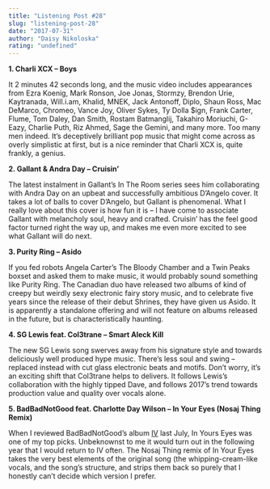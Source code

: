```yaml
---
title: "Listening Post #28"
slug: "listening-post-28"
date: "2017-07-31"
author: "Daisy Nikoloska"
rating: "undefined"
---
```


**1\. Charli XCX – Boys**

It 2 minutes 42 seconds long, and the music video includes appearances from Ezra Koenig, Mark Ronson, Joe Jonas, Stormzy, Brendon Urie, Kaytranada, Will.i.am, Khalid, MNEK, Jack Antonoff, Diplo, Shaun Ross, Mac DeMarco, Chromeo, Vance Joy, Oliver Sykes, Ty Dolla $ign, Frank Carter, Flume, Tom Daley, Dan Smith, Rostam Batmanglij, Takahiro Moriuchi, G-Eazy, Charlie Puth, Riz Ahmed, Sage the Gemini, and many more. Too many men indeed. It’s deceptively brilliant pop music that might come across as overly simplistic at first, but is a nice reminder that Charli XCX is, quite frankly, a genius.

**2\. Gallant & Andra Day – Cruisin’**

The latest instalment in Gallant’s In The Room series sees him collaborating with Andra Day on an upbeat and successfully ambitious D’Angelo cover. It takes a lot of balls to cover D’Angelo, but Gallant is phenomenal. What I really love about this cover is how fun it is – I have come to associate Gallant with melancholy soul, heavy and crafted. Cruisin’ has the feel good factor turned right the way up, and makes me even more excited to see what Gallant will do next.

**3\. Purity Ring – Asido**

If you fed robots Angela Carter’s The Bloody Chamber and a Twin Peaks boxset and asked them to make music, it would probably sound something like Purity Ring. The Canadian duo have released two albums of kind of creepy but weirdly sexy electronic fairy story music, and to celebrate five years since the release of their debut Shrines, they have given us Asido. It is apparently a standalone offering and will not feature on albums released in the future, but is characteristically haunting.

**4\. SG Lewis feat. Col3trane – Smart Aleck Kill**

The new SG Lewis song swerves away from his signature style and towards deliciously well produced hype music. There’s less soul and swing – replaced instead with cut glass electronic beats and motifs. Don’t worry, it’s an exciting shift that Col3trane helps to delivers. It follows Lewis’s collaboration with the highly tipped Dave, and follows 2017’s trend towards production value and quality over vocals alone.

**5\. BadBadNotGood feat. Charlotte Day Wilson – In Your Eyes (Nosaj Thing Remix)**

When I reviewed BadBadNotGood’s album [IV](http://pearshapedexeter.com/badbadnotgood-iv/) last July, In Yours Eyes was one of my top picks. Unbeknownst to me it would turn out in the following year that I would return to IV often. The Nosaj Thing remix of In Your Eyes takes the very best elements of the original song (the whipping-cream-like vocals, and the song’s structure, and strips them back so purely that I honestly can’t decide which version I prefer.
